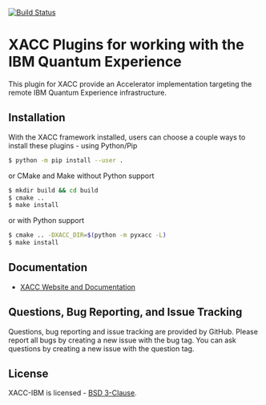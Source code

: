 [![Build Status](http://ci.eclipse.org/xacc/buildStatus/icon?job=xacc-ibm-ci)](http://ci.eclipse.org/xacc/job/xacc-ibm-ci/)

# XACC Plugins for working with the IBM Quantum Experience
This plugin for XACC provide an Accelerator implementation targeting the remote IBM Quantum Experience infrastructure.

Installation
------------
With the XACC framework installed, users can choose a couple ways to install these plugins - using Python/Pip
```bash
$ python -m pip install --user .
```
or CMake and Make without Python support
```bash
$ mkdir build && cd build
$ cmake ..
$ make install 
```
or with Python support
```bash
$ cmake .. -DXACC_DIR=$(python -m pyxacc -L)
$ make install
```

Documentation
-------------

* [XACC Website and Documentation ](https://xacc.readthedocs.io)

Questions, Bug Reporting, and Issue Tracking
--------------------------------------------

Questions, bug reporting and issue tracking are provided by GitHub. Please
report all bugs by creating a new issue with the bug tag. You can ask
questions by creating a new issue with the question tag.

License
-------

XACC-IBM is licensed - [BSD 3-Clause](LICENSE).

